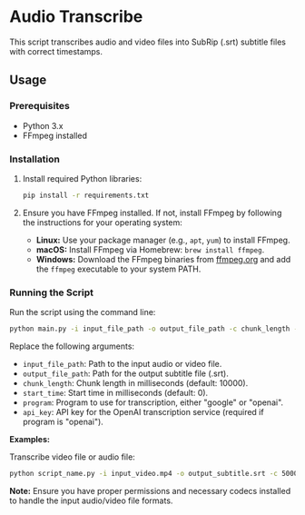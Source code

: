 # Audio Transcribe

This script transcribes audio and video files into SubRip (.srt) subtitle files with correct timestamps.

## Usage

### Prerequisites

- Python 3.x
- FFmpeg installed

### Installation

1. Install required Python libraries:
   ```bash
   pip install -r requirements.txt
   ```

2. Ensure you have FFmpeg installed. If not, install FFmpeg by following the instructions for your operating system:

   - **Linux:** Use your package manager (e.g., `apt`, `yum`) to install FFmpeg.
   - **macOS:** Install FFmpeg via Homebrew: `brew install ffmpeg`.
   - **Windows:** Download the FFmpeg binaries from [ffmpeg.org](https://ffmpeg.org/download.html) and add the `ffmpeg` executable to your system PATH.

### Running the Script

Run the script using the command line:

```bash
python main.py -i input_file_path -o output_file_path -c chunk_length -s start_time -p program -k api_key
```

Replace the following arguments:
- `input_file_path`: Path to the input audio or video file.
- `output_file_path`: Path for the output subtitle file (.srt).
- `chunk_length`: Chunk length in milliseconds (default: 10000).
- `start_time`: Start time in milliseconds (default: 0).
- `program`: Program to use for transcription, either "google" or "openai".
- `api_key`: API key for the OpenAI transcription service (required if program is "openai").

**Examples:**

Transcribe video file or audio file:
```bash
python script_name.py -i input_video.mp4 -o output_subtitle.srt -c 5000 -s 10000 -p openai -k your_openai_api_key

```

**Note:** Ensure you have proper permissions and necessary codecs installed to handle the input audio/video file formats.
